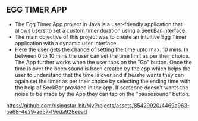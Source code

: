 ## EGG TIMER APP

- The Egg Timer App project in Java is a user-friendly application that allows users to set a custom timer duration using a SeekBar interface.
- The main objective of this project was to create an intuitive Egg Timer application with a dynamic user interface.
- Here the user gets the chance of setting the time upto max. 10 mins. In between 0 to 10 mins the user can set the time limit as per their choice. The App further works when the user taps on the "Go" button. Once the time is over the beep sound is been created by the app which helps the user to understand that the time is over and if he/she wants they can again set the timer as per their choice by selecting the ending time with the help of SeekBar provided in the app. If someone doesn't wants the noise to be made by the App they can tap on the 
"pausesound" button.

https://github.com/risingstar-bit/MyProjects/assets/85429920/4469a963-ba68-4e29-ae57-f9eda928eead


